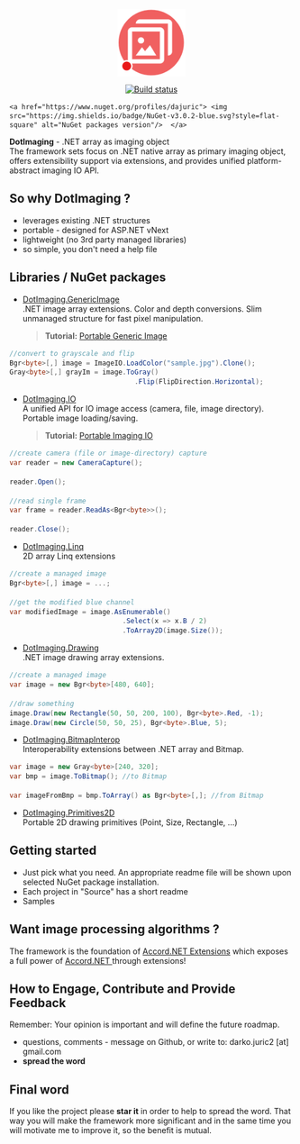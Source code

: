 <p align="center">
    <a href="https://www.nuget.org/profiles/dajuric"> <img src="Deployment/Logo/logo-big.png" alt="DotImaging logo" width="120" align="center"> </a>
</p>

<p align="center">
     <a href="https://ci.appveyor.com/project/dajuric/dot-imaging"> <img src="https://ci.appveyor.com/api/projects/status/jd7i10im85jg0bxf?svg=true" alt="Build status"/>  </a>
     
    <a href="https://www.nuget.org/profiles/dajuric"> <img src="https://img.shields.io/badge/NuGet-v3.0.2-blue.svg?style=flat-square" alt="NuGet packages version"/>  </a>
</p>

**DotImaging** - .NET array as imaging object  
The framework sets focus on .NET native array as primary imaging object, offers extensibility support via extensions, and provides unified platform-abstract imaging IO API. 

## So why DotImaging ?

+ leverages existing .NET structures
+ portable - designed for ASP.NET vNext
+ lightweight (no 3rd party managed libraries)
+ so simple, you don't need a help file

## Libraries / NuGet packages

+ <a href="https://www.nuget.org/packages/DotImaging.GenericImage">DotImaging.GenericImage</a>    
  .NET image array extensions. Color and depth conversions. Slim unmanaged structure for fast pixel manipulation.

  > **Tutorial:** <a href="http://www.codeproject.com/Articles/829349/Introducing-Portable-Generic-Image-Library-for-Csh" target="_blank">Portable Generic Image</a>

 ``` csharp
//convert to grayscale and flip
Bgr<byte>[,] image = ImageIO.LoadColor("sample.jpg").Clone();
Gray<byte>[,] grayIm = image.ToGray()
                                .Flip(FlipDirection.Horizontal);
 ```

+ <a href="https://www.nuget.org/packages/DotImaging.IO">DotImaging.IO</a>  
  A unified API for IO image access (camera, file, image directory). Portable image loading/saving.

  > **Tutorial:** <a href="http://www.codeproject.com/Articles/828012/Introducing-Portable-Video-IO-Library-for-Csharp" target="_blank">Portable Imaging IO</a>

 ``` csharp
//create camera (file or image-directory) capture
var reader = new CameraCapture();

reader.Open();

//read single frame
var frame = reader.ReadAs<Bgr<byte>>();

reader.Close();
 ``` 

+ <a href="https://www.nuget.org/packages/DotImaging.Linq">DotImaging.Linq</a>  
  2D array Linq extensions

 ``` csharp
//create a managed image
Bgr<byte>[,] image = ...; 

//get the modified blue channel 
var modifiedImage = image.AsEnumerable()
	                         .Select(x => x.B / 2)
							 .ToArray2D(image.Size());
 ``` 

+ <a href="https://www.nuget.org/packages/DotImaging.Drawing">DotImaging.Drawing</a>  
  .NET image drawing array extensions.

 ``` csharp
//create a managed image
var image = new Bgr<byte>[480, 640];

//draw something
image.Draw(new Rectangle(50, 50, 200, 100), Bgr<byte>.Red, -1);
image.Draw(new Circle(50, 50, 25), Bgr<byte>.Blue, 5);
 ``` 

+ <a href="https://www.nuget.org/packages/DotImaging.BitmapInterop">DotImaging.BitmapInterop</a>  
  Interoperability extensions between .NET array and Bitmap.

 ``` csharp
var image = new Gray<byte>[240, 320];
var bmp = image.ToBitmap(); //to Bitmap

var imageFromBmp = bmp.ToArray() as Bgr<byte>[,]; //from Bitmap
 ``` 

+ <a href="https://www.nuget.org/packages/DotImaging.Primitives2D">DotImaging.Primitives2D</a>  
  Portable 2D drawing primitives (Point, Size, Rectangle, ...)
 
## Getting started
+ Just pick what you need. An appropriate readme file will be shown upon selected NuGet package installation. 
+ Each project in "Source" has a short readme
+ Samples

## Want image processing algorithms ?
The framework is the foundation of <a href="https://github.com/dajuric/accord-net-extensions">Accord.NET Extensions</a> which exposes a full power of <a href="http://accord-framework.net/"> Accord.NET </a> through extensions!

## How to Engage, Contribute and Provide Feedback  
Remember: Your opinion is important and will define the future roadmap.
+ questions, comments - message on Github, or write to: darko.juric2 [at] gmail.com
+ **spread the word** 

## Final word
If you like the project please **star it** in order to help to spread the word. That way you will make the framework more significant and in the same time you will motivate me to improve it, so the benefit is mutual.
